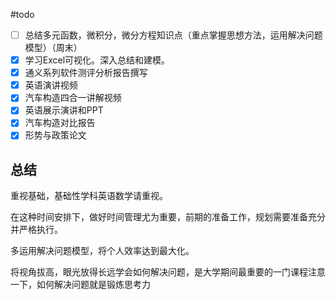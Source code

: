 #todo
- [ ] 总结多元函数，微积分，微分方程知识点（重点掌握思想方法，运用解决问题模型）（周末）
- [x]  学习Excel可视化。深入总结和建模。
- [x] 通义系列软件测评分析报告撰写
- [x] 英语演讲视频
- [x] 汽车构造四合一讲解视频
- [x] 英语展示演讲和PPT
- [x] 汽车构造对比报告
- [x] 形势与政策论文

## 总结

重视基础，基础性学科英语数学请重视。

 在这种时间安排下，做好时间管理尤为重要，前期的准备工作，规划需要准备充分并严格执行。
 
多运用解决问题模型，将个人效率达到最大化。

将视角拔高，眼光放得长远学会如何解决问题，是大学期间最重要的一门课程注意一下，如何解决问题就是锻炼思考力

